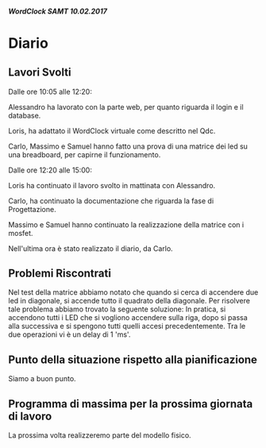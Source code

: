 ##### WordClock SAMT 10.02.2017

# Diario

## Lavori Svolti

Dalle ore 10:05 alle 12:20:  

Alessandro ha lavorato con la parte web, per quanto riguarda
il login e il database.

Loris, ha adattato il WordClock virtuale come descritto nel Qdc.

Carlo, Massimo e Samuel hanno fatto una prova di una matrice dei led su una breadboard, per capirne il funzionamento.

Dalle ore 12:20 alle 15:00:    

Loris ha continuato il lavoro svolto in mattinata con Alessandro.

Carlo, ha continuato la documentazione che riguarda la fase di Progettazione.

Massimo e Samuel hanno continuato la realizzazione della matrice con i mosfet.

Nell'ultima ora è stato realizzato il diario, da Carlo.

## Problemi Riscontrati


Nel test della matrice abbiamo notato che quando si cerca di accendere due led in diagonale, si accende tutto il quadrato della diagonale.
Per risolvere tale problema abbiamo trovato la seguente soluzione:
In pratica, si accendono tutti i LED che si vogliono accendere sulla riga, dopo si passa alla successiva e si spengono tutti quelli accesi precedentemente. Tra le due operazioni vi è un delay di 1 'ms'.


## Punto della situazione rispetto alla pianificazione

Siamo a buon punto.

## Programma di massima per la prossima giornata di lavoro

La prossima volta realizzeremo parte del modello fisico.
